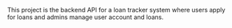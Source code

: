 This project is the backend API for a loan tracker system where users apply for loans and admins manage user account and loans.
